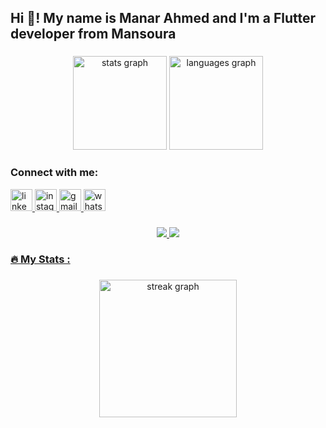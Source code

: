 <div align="center">
  
</div>

###
<h2 align="left">Hi 👋! My name is Manar Ahmed and I'm a Flutter developer from Mansoura</h2>

###

<div align="center">
  
<img src="https://github-readme-stats.vercel.app/api?username=manarahmedk&hide_title=false&hide_rank=false&show_icons=true&include_all_commits=true&count_private=true&disable_animations=false&theme=dracula&locale=en&hide_border=false&order=1" height="150" alt="stats graph"  />
<img src="https://github-readme-stats.vercel.app/api/top-langs?username=manarahmedk&locale=en&hide_title=false&layout=compact&card_width=320&langs_count=5&theme=dracula&hide_border=false&order=2"  height="150" alt="languages graph"  />
</div>

###
<h3 align="left">Connect with me:</h3>
<div align="left">
  <a href="هنا حطي لينك لينكد ان بتاعك">
    <img src="https://img.shields.io/static/v1?message=LinkedIn&logo=linkedin&label=&color=0077B5&logoColor=white&labelColor=&style=for-the-badge" height="35" alt="linkedin logo"  />
  <a href="هنا انستا">
    <img src="https://img.shields.io/static/v1?message=Instagram&logo=instagram&label=&color=E4405F&logoColor=white&labelColor=&style=for-the-badge" height="35" alt="instagram logo"  />
  <a href="جيميل">
    <img src="https://img.shields.io/static/v1?message=Gmail&logo=gmail&label=&color=D14836&logoColor=white&labelColor=&style=for-the-badge" height="35" alt="gmail logo"  />
 <a href="وتس">
   <img src="https://img.shields.io/static/v1?message=Whatsapp&logo=whatsapp&label=&color=25D366&logoColor=white&labelColor=&style=for-the-badge" height="35" alt="whatsapp logo"  />
</div>

###



<div align="center">
  <img src="https://visitor-badge.laobi.icu/badge?page_id=manarahmedk.manarahmedk&"  />
  <img src="https://profile-counter.glitch.me/manarahmedk/count.svg?"  />
  
</div>

<h3 align="left">🔥   My Stats :</h3>

###

<div align="center">
  <img src="https://streak-stats.demolab.com?user=manarahmedk&locale=en&mode=daily&theme=dark&hide_border=false&border_radius=5&order=3" height="220" alt="streak graph"  />
</div>
